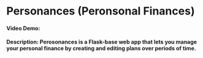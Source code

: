 # Personances (Peronsonal Finances)
#### Video Demo:  <URL HERE>
#### Description: Perosonances is a Flask-base web app that lets you manage your personal finance by creating and editing plans over periods of time.